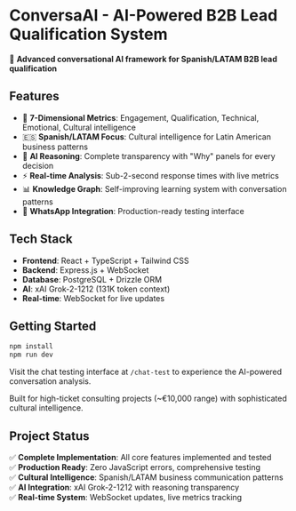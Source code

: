 # ConversaAI - AI-Powered B2B Lead Qualification System

🤖 **Advanced conversational AI framework for Spanish/LATAM B2B lead qualification**

## Features

- 🎯 **7-Dimensional Metrics**: Engagement, Qualification, Technical, Emotional, Cultural intelligence
- 🇪🇸 **Spanish/LATAM Focus**: Cultural intelligence for Latin American business patterns  
- 🧠 **AI Reasoning**: Complete transparency with "Why" panels for every decision
- ⚡ **Real-time Analysis**: Sub-2-second response times with live metrics
- 📊 **Knowledge Graph**: Self-improving learning system with conversation patterns
- 💬 **WhatsApp Integration**: Production-ready testing interface

## Tech Stack

- **Frontend**: React + TypeScript + Tailwind CSS
- **Backend**: Express.js + WebSocket
- **Database**: PostgreSQL + Drizzle ORM  
- **AI**: xAI Grok-2-1212 (131K token context)
- **Real-time**: WebSocket for live updates

## Getting Started

```bash
npm install
npm run dev
```

Visit the chat testing interface at `/chat-test` to experience the AI-powered conversation analysis.

Built for high-ticket consulting projects (~€10,000 range) with sophisticated cultural intelligence.

## Project Status

✅ **Complete Implementation**: All core features implemented and tested  
✅ **Production Ready**: Zero JavaScript errors, comprehensive testing  
✅ **Cultural Intelligence**: Spanish/LATAM business communication patterns  
✅ **AI Integration**: xAI Grok-2-1212 with reasoning transparency  
✅ **Real-time System**: WebSocket updates, live metrics tracking
